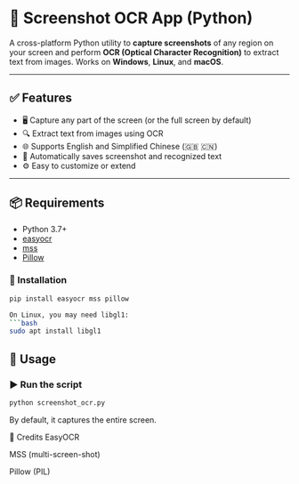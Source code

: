 # 📸 Screenshot OCR App (Python)

A cross-platform Python utility to **capture screenshots** of any region on your screen and perform **OCR (Optical Character Recognition)** to extract text from images. Works on **Windows**, **Linux**, and **macOS**.

---

## ✅ Features

- 🖥️ Capture any part of the screen (or the full screen by default)
- 🔍 Extract text from images using OCR
- 🌐 Supports English and Simplified Chinese (🇬🇧 🇨🇳)
- 💾 Automatically saves screenshot and recognized text
- ⚙️ Easy to customize or extend

---

## 📦 Requirements

- Python 3.7+
- [easyocr](https://github.com/JaidedAI/EasyOCR)
- [mss](https://github.com/BoboTiG/python-mss)
- [Pillow](https://pypi.org/project/Pillow/)

### 🔧 Installation

```bash
pip install easyocr mss pillow

On Linux, you may need libgl1:
```bash
sudo apt install libgl1
```

## 🚀 Usage

### ▶️ Run the script

```bash
python screenshot_ocr.py
```
By default, it captures the entire screen.


🙌 Credits
EasyOCR

MSS (multi-screen-shot)

Pillow (PIL)
